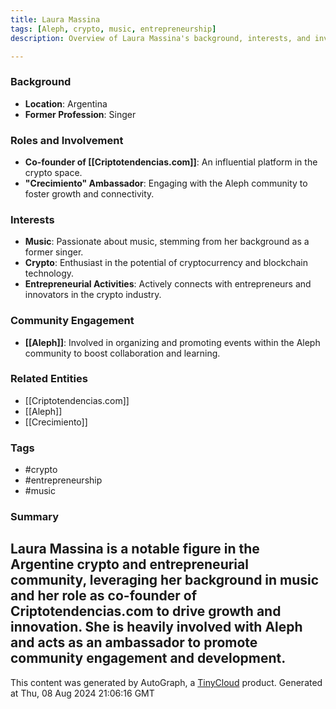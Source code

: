 ```yaml
---
title: Laura Massina
tags: [Aleph, crypto, music, entrepreneurship]
description: Overview of Laura Massina's background, interests, and involvement in the crypto and entrepreneurial community.

---
```


### Background
- **Location**: Argentina
- **Former Profession**: Singer

### Roles and Involvement
- **Co-founder of [[Criptotendencias.com]]**: An influential platform in the crypto space.
- **"Crecimiento" Ambassador**: Engaging with the Aleph community to foster growth and connectivity.

### Interests
- **Music**: Passionate about music, stemming from her background as a former singer.
- **Crypto**: Enthusiast in the potential of cryptocurrency and blockchain technology.
- **Entrepreneurial Activities**: Actively connects with entrepreneurs and innovators in the crypto industry.

### Community Engagement
- **[[Aleph]]**: Involved in organizing and promoting events within the Aleph community to boost collaboration and learning.

### Related Entities
- [[Criptotendencias.com]]
- [[Aleph]]
- [[Crecimiento]]

### Tags
- #crypto
- #entrepreneurship
- #music

### Summary
Laura Massina is a notable figure in the Argentine crypto and entrepreneurial community, leveraging her background in music and her role as co-founder of Criptotendencias.com to drive growth and innovation. She is heavily involved with Aleph and acts as an ambassador to promote community engagement and development.
---
This content was generated by AutoGraph, a [TinyCloud](https://tinycloud.xyz/) product.
Generated at  Thu, 08 Aug 2024 21:06:16 GMT
